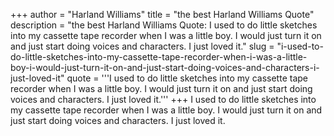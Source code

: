 +++
author = "Harland Williams"
title = "the best Harland Williams Quote"
description = "the best Harland Williams Quote: I used to do little sketches into my cassette tape recorder when I was a little boy. I would just turn it on and just start doing voices and characters. I just loved it."
slug = "i-used-to-do-little-sketches-into-my-cassette-tape-recorder-when-i-was-a-little-boy-i-would-just-turn-it-on-and-just-start-doing-voices-and-characters-i-just-loved-it"
quote = '''I used to do little sketches into my cassette tape recorder when I was a little boy. I would just turn it on and just start doing voices and characters. I just loved it.'''
+++
I used to do little sketches into my cassette tape recorder when I was a little boy. I would just turn it on and just start doing voices and characters. I just loved it.
